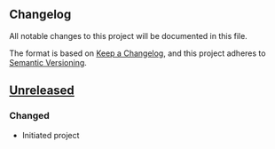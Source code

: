 ## Changelog

All notable changes to this project will be documented in this file.

The format is based on [Keep a Changelog](https://keepachangelog.com/en/1.0.0/),
and this project adheres to [Semantic Versioning](https://semver.org/spec/v2.0.0.html).

## [Unreleased]
### Changed
- Initiated project

[Unreleased]: https://github.com/rarimo/rarime-orgs-svc/compare/v0.1.0...HEAD
[v0.1.0]: https://github.com/rarimo/rarime-orgs-svc/releases/tag/v0.1.0
